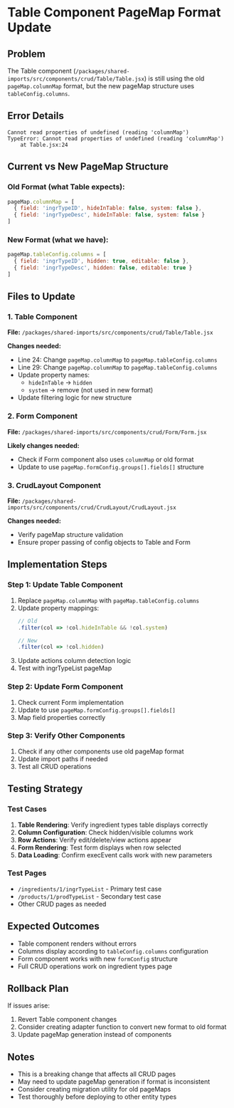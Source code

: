 # Table Component PageMap Format Update

## Problem
The Table component (`/packages/shared-imports/src/components/crud/Table/Table.jsx`) is still using the old `pageMap.columnMap` format, but the new pageMap structure uses `tableConfig.columns`.

## Error Details
```
Cannot read properties of undefined (reading 'columnMap')
TypeError: Cannot read properties of undefined (reading 'columnMap')
    at Table.jsx:24
```

## Current vs New PageMap Structure

### Old Format (what Table expects):
```javascript
pageMap.columnMap = [
  { field: 'ingrTypeID', hideInTable: false, system: false },
  { field: 'ingrTypeDesc', hideInTable: false, system: false }
]
```

### New Format (what we have):
```javascript
pageMap.tableConfig.columns = [
  { field: 'ingrTypeID', hidden: true, editable: false },
  { field: 'ingrTypeDesc', hidden: false, editable: true }
]
```

## Files to Update

### 1. Table Component
**File:** `/packages/shared-imports/src/components/crud/Table/Table.jsx`

**Changes needed:**
- Line 24: Change `pageMap.columnMap` to `pageMap.tableConfig.columns`
- Line 29: Change `pageMap.columnMap` to `pageMap.tableConfig.columns`
- Update property names:
  - `hideInTable` → `hidden`
  - `system` → remove (not used in new format)
- Update filtering logic for new structure

### 2. Form Component
**File:** `/packages/shared-imports/src/components/crud/Form/Form.jsx`

**Likely changes needed:**
- Check if Form component also uses `columnMap` or old format
- Update to use `pageMap.formConfig.groups[].fields[]` structure

### 3. CrudLayout Component
**File:** `/packages/shared-imports/src/components/crud/CrudLayout/CrudLayout.jsx`

**Changes needed:**
- Verify pageMap structure validation
- Ensure proper passing of config objects to Table and Form

## Implementation Steps

### Step 1: Update Table Component
1. Replace `pageMap.columnMap` with `pageMap.tableConfig.columns`
2. Update property mappings:
   ```javascript
   // Old
   .filter(col => !col.hideInTable && !col.system)
   
   // New
   .filter(col => !col.hidden)
   ```
3. Update actions column detection logic
4. Test with ingrTypeList pageMap

### Step 2: Update Form Component
1. Check current Form implementation
2. Update to use `pageMap.formConfig.groups[].fields[]`
3. Map field properties correctly

### Step 3: Verify Other Components
1. Check if any other components use old pageMap format
2. Update import paths if needed
3. Test all CRUD operations

## Testing Strategy

### Test Cases
1. **Table Rendering**: Verify ingredient types table displays correctly
2. **Column Configuration**: Check hidden/visible columns work
3. **Row Actions**: Verify edit/delete/view actions appear
4. **Form Rendering**: Test form displays when row selected
5. **Data Loading**: Confirm execEvent calls work with new parameters

### Test Pages
- `/ingredients/1/ingrTypeList` - Primary test case
- `/products/1/prodTypeList` - Secondary test case
- Other CRUD pages as needed

## Expected Outcomes
- Table component renders without errors
- Columns display according to `tableConfig.columns` configuration
- Form component works with new `formConfig` structure
- Full CRUD operations work on ingredient types page

## Rollback Plan
If issues arise:
1. Revert Table component changes
2. Consider creating adapter function to convert new format to old format
3. Update pageMap generation instead of components

## Notes
- This is a breaking change that affects all CRUD pages
- May need to update pageMap generation if format is inconsistent
- Consider creating migration utility for old pageMaps
- Test thoroughly before deploying to other entity types